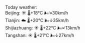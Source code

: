 Today weather:  
Beijing: ☀️   🌡️+18°C 🌬️↘30km/h  
Tianjin: ☁️   🌡️+20°C 🌬️↓35km/h  
Shijiazhuang: ☀️   🌡️+22°C 🌬️↙13km/h  
Tangshan: ☀️   🌡️+21°C 🌬️↓27km/h  
